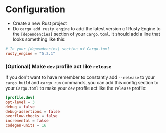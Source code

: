 # Configuration

- Create a new Rust project
- Do `cargo add rusty_engine` to add the latest version of Rusty Engine to the `[dependencies]` section of your `Cargo.toml`. It should add a line that looks something like this:

```toml
# In your [dependencies] section of Cargo.toml
rusty_engine = "5.2.1"
```

### (Optional) Make `dev` profile act like `release`

If you don't want to have remember to constantly add `--release` to your `cargo build` and `cargo run` commands, you can add this config section to your `Cargo.toml` to make your `dev` profile act like the `release` profile:

```toml
[profile.dev]
opt-level = 3
debug = false
debug-assertions = false
overflow-checks = false
incremental = false
codegen-units = 16
```
